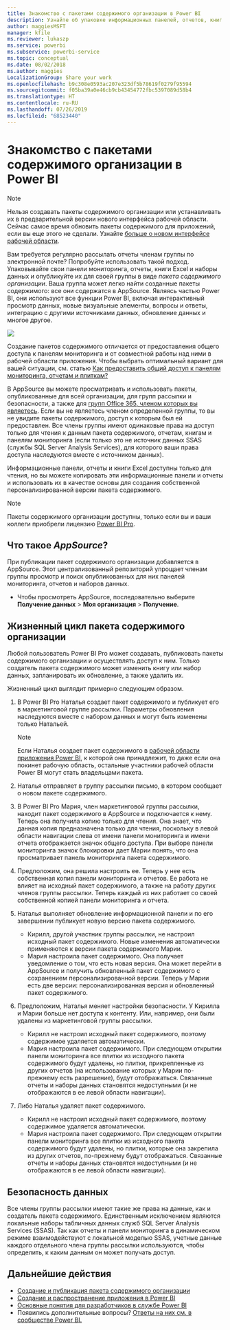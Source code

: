 ```yaml
---
title: Знакомство с пакетами содержимого организации в Power BI
description: Узнайте об упаковке информационных панелей, отчетов, книг Excel и наборов данных в пакетах содержимого организации, а также о предоставлении общего доступа к ним своим коллегам.
author: maggiesMSFT
manager: kfile
ms.reviewer: lukaszp
ms.service: powerbi
ms.subservice: powerbi-service
ms.topic: conceptual
ms.date: 08/02/2018
ms.author: maggies
LocalizationGroup: Share your work
ms.openlocfilehash: b9c308e0593ac207e323df5b78619f0279f95594
ms.sourcegitcommit: f05ba39a0e46cb9cb43454772fbc5397089d58b4
ms.translationtype: HT
ms.contentlocale: ru-RU
ms.lasthandoff: 07/26/2019
ms.locfileid: "68523440"
---
```

# <a name="intro-to-organizational-content-packs-in-power-bi"></a>Знакомство с пакетами содержимого организации в Power BI
> [!NOTE]
> Нельзя создавать пакеты содержимого организации или устанавливать их в предварительной версии нового интерфейса рабочей области. Сейчас самое время обновить пакеты содержимого для приложений, если вы еще этого не сделали. Узнайте [больше о новом интерфейсе рабочей области](service-create-the-new-workspaces.md).
> 

Вам требуется регулярно рассылать отчеты членам группы по электронной почте? Попробуйте использовать такой подход. Упаковывайте свои панели мониторинга, отчеты, книги Excel и наборы данных и опубликуйте их для своей группы в виде *пакета содержимого организации*. Ваша группа может легко найти созданные пакеты содержимого: все они содержатся в AppSource. Являясь частью Power BI, они используют все функции Power BI, включая интерактивный просмотр данных, новые визуальные элементы, вопросы и ответы, интеграцию с другими источниками данных, обновление данных и многое другое.

![](media/service-organizational-content-pack-introduction/power-bi-org-content-packs.png)

Создание пакетов содержимого отличается от предоставления общего доступа к панелям мониторинга и от совместной работы над ними в рабочей области приложения. Чтобы выбрать оптимальный вариант для вашей ситуации, см. статью [Как предоставить общий доступ к панелям мониторинга, отчетам и плиткам?](service-how-to-collaborate-distribute-dashboards-reports.md) 

В AppSource вы можете просматривать и использовать пакеты, опубликованные для всей организации, для групп рассылки и безопасности, а также для [групп Office 365, членом которых вы являетесь](https://support.office.com/article/Create-a-group-in-Office-365-7124dc4c-1de9-40d4-b096-e8add19209e9). Если вы не являетесь членом определенной группы, то вы не увидите пакеты содержимого, доступ к которым был ей предоставлен. Все члены группы имеют одинаковые права на доступ только для чтения к данным пакета содержимого, отчетам, книгам и панелям мониторинга (если только это не источник данных SSAS (службы SQL Server Analysis Services), для которого ваши права доступа наследуются вместе с источником данных).

Информационные панели, отчеты и книги Excel доступны только для чтения, но вы можете копировать эти информационные панели и отчеты и использовать их в качестве основы для создания собственной персонализированной версии пакета содержимого.

> [!NOTE]
> Пакеты содержимого организации доступны, только если вы и ваши коллеги приобрели лицензию [Power BI Pro](service-features-license-type.md).
> 
> 

## <a name="what-is-appsource"></a>Что такое *AppSource*?
При публикации пакет содержимого организации добавляется в AppSource.  Этот централизованный репозиторий упрощает членам группы просмотр и поиск опубликованных для них панелей мониторинга, отчетов и наборов данных.  

* Чтобы просмотреть AppSource, последовательно выберите **Получение данных** > **Моя организация** > **Получение**.

## <a name="the-life-cycle-of-an-organizational-content-pack"></a>Жизненный цикл пакета содержимого организации
Любой пользователь Power BI Pro может создавать, публиковать пакеты содержимого организации и осуществлять доступ к ним. Только создатель пакета содержимого может изменить книгу или набор данных, запланировать их обновление, а также удалить их.

Жизненный цикл выглядит примерно следующим образом.

1. В Power BI Pro Наталья создает пакет содержимого и публикует его в маркетинговой группе рассылки. Параметры обновления наследуются вместе с набором данных и могут быть изменены только Натальей.
   
   > [!NOTE]
   > Если Наталья создает пакет содержимого в [рабочей области приложения Power BI](service-create-distribute-apps.md), к которой она принадлежит, то даже если она покинет рабочую область, остальные участники рабочей области Power BI могут стать владельцами пакета.
   > 
   > 
2. Наталья отправляет в группу рассылки письмо, в котором сообщает о новом пакете содержимого.
3. В Power BI Pro Мария, член маркетинговой группы рассылки, находит пакет содержимого в AppSource и подключается к нему. Теперь она получила копию только для чтения. Она знает, что данная копия предназначена только для чтения, поскольку в левой области навигации слева от имени панели мониторинга и имени отчета отображается значок общего доступа. При выборе панели мониторинга значок блокировки дает Марии понять, что она просматривает панель мониторинга пакета содержимого. 
4. Предположим, она решила настроить ее. Теперь у нее есть собственная копия панели мониторинга и отчетов. Ее работа не влияет на исходный пакет содержимого, а также на работу других членов группы рассылки. Теперь каждый из них работает со своей собственной копией панели мониторинга и отчета.
5. Наталья выполняет обновление информационной панели и по его завершении публикует новую версию пакета содержимого.
   
   * Кирилл, другой участник группы рассылки, не настроил исходный пакет содержимого. Новые изменения автоматически применяются к версии пакета содержимого Марии.  
   * Мария настроила пакет содержимого. Она получает уведомление о том, что есть новая версия.  Она может перейти в AppSource и получить обновленный пакет содержимого с сохранением персонализированной версии. Теперь у Марии есть две версии: персонализированная версия и обновленный пакет содержимого.
6. Предположим, Наталья меняет настройки безопасности. У Кирилла и Марии больше нет доступа к контенту. Или, например, они были удалены из маркетинговой группы рассылки.
   
   * Кирилл не настроил исходный пакет содержимого, поэтому содержимое удаляется автоматически. 
   * Мария настроила пакет содержимого. При следующем открытии панели мониторинга все плитки из исходного пакета содержимого будут удалены, но плитки, прикрепленные из других отчетов (на использование которых у Марии по-прежнему есть разрешение), будут отображаться. Связанные отчеты и наборы данных становятся недоступными (и не отображаются в ее левой области навигации).
7. Либо Наталья удаляет пакет содержимого.
   
   * Кирилл не настроил исходный пакет содержимого, поэтому содержимое удаляется автоматически. 
   * Мария настроила пакет содержимого. При следующем открытии панели мониторинга все плитки из исходного пакета содержимого будут удалены, но плитки, которые она закрепила из других отчетов, по-прежнему будут отображаться. Связанные отчеты и наборы данных становятся недоступными (и не отображаются в ее левой области навигации).

## <a name="data-security"></a>Безопасность данных
Все члены группы рассылки имеют такие же права на данные, как и создатель пакета содержимого. Единственным исключением являются локальные наборы табличных данных служб SQL Server Analysis Services (SSAS). Так как отчеты и панели мониторинга в динамическом режиме взаимодействуют с локальной моделью SSAS, учетные данные каждого отдельного члена группы рассылки используются, чтобы определить, к каким данным он может получать доступ.

## <a name="next-steps"></a>Дальнейшие действия
* [Создание и публикация пакета содержимого организации](service-organizational-content-pack-create-and-publish.md)
* [Создание и распространение приложения в Power BI](service-create-distribute-apps.md) 
* [Основные понятия для разработчиков в службе Power BI](service-basic-concepts.md)
* Появились дополнительные вопросы? [Ответы на них см. в сообществе Power BI.](http://community.powerbi.com/)

